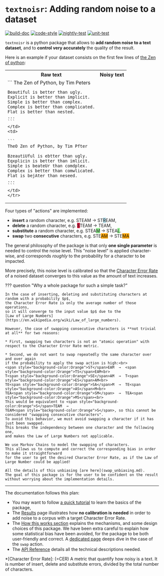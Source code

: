 # `textnoisr`: Adding random noise to a dataset

[![build-doc](https://github.com/preligens-lab/textnoisr/actions/workflows/build-doc.yml/badge.svg)](https://github.com/preligens-lab/textnoisr/actions/workflows/build-doc.yml)
[![code-style](https://github.com/preligens-lab/textnoisr/actions/workflows/code-style.yml/badge.svg)](https://github.com/preligens-lab/textnoisr/actions/workflows/code-style.yml)
[![nightly-test](https://github.com/preligens-lab/textnoisr/actions/workflows/nightly-test.yml/badge.svg)](https://github.com/preligens-lab/textnoisr/actions/workflows/nightly-test.yml)
[![unit-test](https://github.com/preligens-lab/textnoisr/actions/workflows/unit-test.yml/badge.svg)](https://github.com/preligens-lab/textnoisr/actions/workflows/unit-test.yml)


`textnoisr` is a python package that allows to **add random noise to a text dataset**,
and to **control very accurately** the quality of the result.

Here is an example if your dataset consists on the first few lines of [the Zen of python](https://peps.python.org/pep-0020/):
<table>
    <tr>
    <th> <div style="text-align:center"> Raw text </div> </th>
    <th> <div style="text-align:center"> Noisy text </div> </tr>
    <tr>
    <td>
    ```
    The Zen of Python, by Tim Peters

    Beautiful is better than ugly.
    Explicit is better than implicit.
    Simple is better than complex.
    Complex is better than complicated.
    Flat is better than nested.
    ...
    ```
    </td>
    <td>

    ```
    TheO Zen of Python, by Tim Pfter

    BzeautiUful is ebtter than ugly.
    Eqxplicin is better than imlicit.
    Simple is beateUr than comdplex.
    Complex is better than comwlicated.
    Flat is bejAter than neseed.
    ...
    ```
    </td>
    </tr>
</table>

Four types of "actions" are implemented:

* **insert** a random character, e.g.        STEAM  →  ST<span style="background-color:LightBlue">R</span>EAM,
* **delete** a random character, e.g.        <span style="background-color:Crimson">S</span>TEAM  →  TEAM,
* **substitute** a random character, e.g.    STEA<span style="background-color:LightGreen">M</span>  →  STEA<span style="background-color:LightGreen">L</span>.
* **swap** two **consecutive** characters, e.g.  STE<span style="background-color:Orange">AM</span>  →  STE<span style="background-color:Orange">MA</span>


The general philosophy of the package is that only **one single parameter**
is needed to control the noise level.
This "noise level" is applied character-wise,
and corresponds _roughly_ to the probability for a character to be impacted.

More precisely, this noise level is calibrated so that
the [Character Error Rate](https://huggingface.co/spaces/evaluate-metric/cer)
of a noised dataset converges to this value as the amount of text increases.


??? question "Why a whole package for such a simple task?"

    In the case of inserting, deleting and substituting characters at random with a probability $p$,
    the Character Error Rate is only the average number of those operations,
    so it will converge to the input value $p$ due to the
    [Law of Large Numbers](https://en.wikipedia.org/wiki/Law_of_large_numbers).

    However, the case of swapping consecutive characters is **not trivial at all** for two reasons:

    * First, swapping two characters is not an "atomic operation" with respect to the Character Error Rate metric.

    * Second, we do not want to swap repeatedly the same character over and over again
    if the probability to apply the swap action is high:<br>
    <span style="background-color:Orange">ST</span>EAM  →  <span style="background-color:Orange">TS</span>EAM<br>
    T<span style="background-color:Orange">SE</span>AM  →  T<span style="background-color:Orange">ES</span>AM<br>
    TE<span style="background-color:Orange">SA</span>M  →  TE<span style="background-color:Orange">AS</span>M<br>
    TEA<span style="background-color:Orange">SM</span>  →  TEA<span style="background-color:Orange">MS</span><br>
    This would be equivalent to <span style="background-color:Orange">S</span>TEAM  →
    TEAM<span style="background-color:Orange">S</span>, so this cannot be considered "swapping consecutive characters".
    To avoid this behavior, we must avoid swapping a character if it has just been swapped.
    This breaks the independency between one character and the following one,
    and makes the Law of Large Numbers not applicable.

    We use Markov Chains to model the swapping of characters.
    This allows us to compute and correct the corresponding bias in order to make it straightforward
    for the user to get the desired Character Error Rate, as if the Law of Large Number could be applied!

    All the details of this unbiasing [are here](swap_unbiasing.md).
    The goal of this package is for the user to be confident on the result
    without worrying about the implementation details.


---


The documentation follows this plan:

* You may want to follow [a quick tutorial](tutorial.md) to learn the basics of the package,
* The [Results](results.md) page illustrates how **no calibration is needed** in order to add noise to a corpus with a target Character Error Rate.
* The [How this works section](how_this_works.md) explains the mechanisms, and some design choices of this package.
We have been extra careful to explain how some statistical bias have been avoided,
for the package to be both user-friendly and correct.
A [dedicated page](swap_unbiasing.md) deeps dive in the case of the `swap` action.
* The [API Reference](api.md) details all the technical descriptions needed.

*[Character Error Rate]: (=CER) A metric that quantify how noisy is a text. It is number of insert, delete and substitute errors, divided by the total number of characters.

